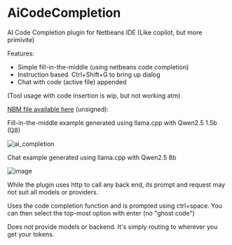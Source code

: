 # AiCodeCompletion
AI Code Completion plugin for Netbeans IDE (Like copilot, but more primivite)

Features:
* Simple fill-in-the-middle (using netbeans code completion)
* Instruction based. Ctrl+Shift+G to bring up dialog
* Chat with code (active file) appended

(Tool usage with code insertion is wip, but not working atm)

[NBM file available here](https://github.com/neph1/AiCodeCompletion/blob/main/build/com-mindemia-aicodecompletion.nbm) (unsigned): 

Fill-in-the-middle example generated using llama.cpp with Qwen2.5 1.5b (Q8)

![ai_completion](https://github.com/user-attachments/assets/b6eaf6fd-9cae-4d4d-bea7-ef910d03f58c)


Chat example generated using llama.cpp with Qwen2.5 8b

![image](https://github.com/user-attachments/assets/07585c8a-9566-4f0f-b2a3-b14375978e45)



While the plugin uses http to call any back end, its prompt and request may not suit all models or providers.

Uses the code completion function and is prompted using ctrl+space. You can then select the top-most option with enter (no "ghost code")

Does not provide models or backend. It's simply routing to wherever you get your tokens.
